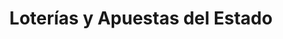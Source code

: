 ---
title: "Loterías y Apuestas del Estado"
url: /torrevieja/loterias-y-apuestas-del-estado/
shop: Lotterie
---